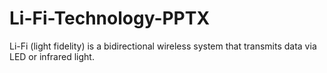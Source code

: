 # Li-Fi-Technology-PPTX
Li-Fi (light fidelity) is a bidirectional wireless system that transmits data via LED or infrared light.
